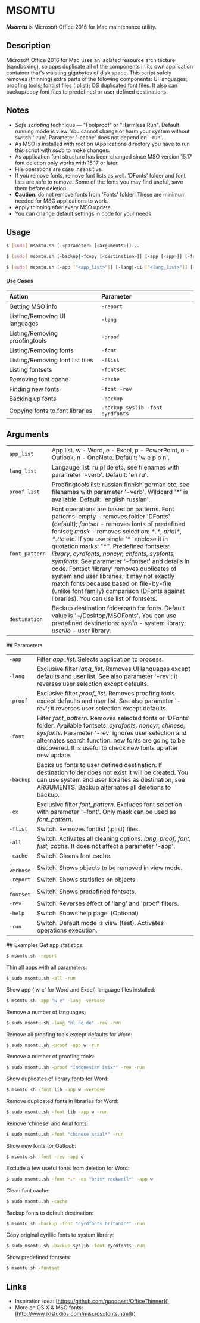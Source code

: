 # MSOMTU  
***Msomtu*** is Microsoft Office 2016 for Mac maintenance utility.

## Description
Microsoft Office 2016 for Mac uses an isolated resource architecture (sandboxing), so apps duplicate all of the components in its own application container that's waisting gigabytes of disk space. This script safely removes (thinning) extra parts of the folowing components: UI languages; proofing tools; fontlist files (.plist); OS duplicated font files. It also can backup/copy font files to predefined or user defined destinations.

## Notes
* *Safe scripting* technique — "Foolproof" or "Harmless Run". Default running mode is view. You cannot change or harm your system without switch '-run'. Parameter '-cache' does not depend on '-run'.
* As MSO is installed with root on /Applications directory you have to run this script with *sudo* to make changes.
* As application font structure has been changed since MSO version 15.17 font deletion only works with 15.17 or later.
* File operations are case insensitive.
* If you remove fonts, remove font lists as well. 'DFonts' folder and font lists are safe to remove. Some of the fonts you may find useful, save them before deletion.
* **Caution**: do not remove fonts from 'Fonts' folder! These are minimum needed for MSO applications to work.
* Apply thinning after every MSO update.
* You can change default settings in code for your needs.

## Usage

~~~sh
$ [sudo] msomtu.sh [-<parameter> [<arguments>]]...

$ [sudo] msomtu.sh [-backup|-fcopy [<destination>]] [-app [<app>]] [-font [<font_pattern>]] [-ex|-x <font_pattern>] [-run]

$ [sudo] msomtu.sh [-app ["<app_list>"]] [-lang|-ui ["<lang_list>"]] [-proof|-p ["<proof_list>"]] [-font [<font_pattern>]] [-flist|-fl] [-ex|-x <font_pattern>] [-cache] [-report|-rep] [-verbose|-verb] [-fontset|-fs] [-all|-full] [-rev] [-help|-h|-?] [-run]
~~~

#### Use Cases
<table>
<thead style="text-align:left;"><tr>
<th>Action</th> <th>Parameter</th>
</tr></thead>
<tr>
<td>Getting MSO info</td><td><code>-report</code></td>
<tr>
<td>Listing/Removing UI languages</td><td><code>-lang</code></td>
<tr>
<td>Listing/Removing proofingtools</td><td><code>-proof</code></td>
</tr>
<tr>
<td>Listing/Removing fonts</td><td><code>-font</code></td>
</tr>
<tr>
<td>Listing/Removing font list files</td><td><code>-flist</code></td>
</tr>
<tr>
<td>Listing fontsets</td><td><code>-fontset</code></td>
</tr>
<tr>
<td>Removing font cache</td><td><code>-cache</code></td>
</tr>
<tr>
<td>Finding new fonts</td><td><code>-font -rev</code></td>
</tr>
<tr>
<td>Backing up fonts</td><td><code>-backup</code></td>
</tr>
<tr>
<td>Copying fonts to font libraries</td><td><code>-backup syslib -font cyrdfonts</code></td>
</tr>
</table>

## Arguments
<table>
<tr><td><code>app_list</code></td><td>App list. w - Word, e - Excel, p - PowerPoint, o - Outlook, n - OneNote. Default: 'w e p o n'.</td></tr>
<tr><td><code>lang_list</code></td><td>Langauge list: ru pl de etc, see filenames with parameter '-verb'. Default: 'en ru'.</td></tr>
<tr><td><code>proof_list</code></td><td>Proofingtools list: russian finnish german etc, see filenames with parameter '-verb'. Wildcard '*' is available. Default: 'english russian'.</td></tr>
<tr><td><code>font_pattern</code></td><td>Font operations are based on patterns. Font patterns: empty - removes folder 'DFonts' (default); <i>fontset</i> - removes fonts of predefined fontset; <i>mask</i> - removes selection: <i>*.*, arial*, *.ttc</i> etc. If you use single '*' enclose it in quotation marks: "*". Predefined fontsets: <i>library, cyrdfonts, noncyr, chfonts, sysfonts, symfonts</i>. See parameter '-fontset' and details in code. Fontset 'library' removes duplicates of system and user libraries; it may not exactly match fonts because based on file-by-file (unlike font family) comparison (DFonts against libraries). You can use list of fontsets.</td></tr>
<tr><td><code>destination</code></td><td>Backup destination folderpath for fonts. Default value is '~/Desktop/MSOFonts'. You can use predefined destinations: <i>syslib</i> - system library; <i>userlib</i> - user library.</td></tr>
</table>
## Parameters
<table>
<tr><td><code>-app</code></td> <td>Filter <i>app_list</i>. Selects application to process.</td></tr>
<tr><td><code>-lang</code></td> <td>Exclusive filter <i>lang_list</i>. Removes UI languages except defaults and user list. See also parameter '-rev'; it reverses user selection except defaults.</td></tr>
<tr><td><code>-proof</code></td> <td>Exclusive filter <i>proof_list</i>. Removes proofing tools except defaults and user list. See also parameter '-rev'; it reverses user selection except defaults.</td></tr>
<tr><td><code>-font</code></td> <td>Filter <i>font_pattern</i>. Removes selected fonts or 'DFonts' folder. Available fontsets: <i>cyrdfonts, noncyr, chinese, sysfonts</i>. Parameter '-rev' ignores user selection and alternates search function: new fonts are going to be discovered. It is useful to check new fonts up after new update.</td></tr>
<tr><td><code>-backup</code></td> <td>Backs up fonts to user defined destination. If destination folder does not exist it will be created. You can use system and user libraries as destination, see ARGUMENTS. Backup alternates all deletions to backup.</td></tr>
<tr><td><code>-ex</code></td> <td>Exclusive filter <i>font_pattern</i>. Excludes font selection with parameter '-font'. Only mask can be used as <i>font_pattern</i>.</td></tr>
<tr><td><code>-flist</code></td> <td>Switch. Removes fontlist (.plist) files.</td></tr>
<tr><td><code>-all</code></td> <td>Switch. Activates all cleaning options: <i>lang, proof, font, flist, cache</i>. It does not affect a parameter '-app'.</td></tr>
<tr><td><code>-cache</code></td> <td>Switch. Cleans font cache.</td></tr>
<tr><td nowrap><code>-verbose</code></td> <td>Switch. Shows objects to be removed in view mode.</td></tr>
<tr><td><code>-report</code></td> <td>Switch. Shows statistics on objects.</td></tr>
<tr><td nowrap><code>-fontset</code></td> <td>Switch. Shows predefined fontsets.</td></tr>
<tr><td><code>-rev</code></td> <td>Switch. Reverses effect of 'lang' and 'proof' filters.</td></tr>
<tr><td><code>-help</code></td> <td>Switch. Shows help page. (Optional)</td></tr>
<tr><td><code>-run</code></td> <td>Switch. Default mode is view (test). Activates operations execution.</td></tr>
</table>
## Examples
Get app statistics:

~~~sh
$ msomtu.sh -report
~~~

Thin all apps with all parameters:

~~~sh
$ sudo msomtu.sh -all -run
~~~

Show app ('w e' for Word and Excel) language files installed:

~~~sh
$ msomtu.sh -app "w e" -lang -verbose
~~~

Remove a number of languages:

~~~sh
$ sudo msomtu.sh -lang "nl no de" -rev -run 
~~~

Remove all proofing tools except defaults for Word:

~~~sh
$ sudo msomtu.sh -proof -app w -run 
~~~

Remove a number of proofing tools:

~~~sh
$ sudo msomtu.sh -proof "Indonesian Isix*" -rev -run 
~~~

Show duplicates of library fonts for Word:

~~~sh
$ msomtu.sh -font lib -app w -verbose 
~~~

Remove duplicated fonts in libraries for Word:

~~~sh
$ sudo msomtu.sh -font lib -app w -run 
~~~

Remove 'chinese' and Arial fonts:

~~~sh
$ sudo msomtu.sh -font "chinese arial*" -run 
~~~

Show new fonts for Outlook:

~~~sh
$ msomtu.sh -font -rev -app o 
~~~

Exclude a few useful fonts from deletion for Word:

~~~sh
$ sudo msomtu.sh -font *.* -ex "brit* rockwell*" -app w 
~~~

Clean font cache:

~~~sh
$ sudo msomtu.sh -cache
~~~

Backup fonts to default destination:

~~~sh
$ msomtu.sh -backup -font "cyrdfonts britanic*" -run
~~~

Copy original cyrillic fonts to system library:

~~~sh
$ sudo msomtu.sh -backup syslib -font cyrdfonts -run 
~~~

Show predefined fontsets:

~~~sh
$ msomtu.sh -fontset
~~~

## Links
* Inspiration idea: [https://github.com/goodbest/OfficeThinner]()
* More on OS X & MSO fonts: [http://www.jklstudios.com/misc/osxfonts.html]()


